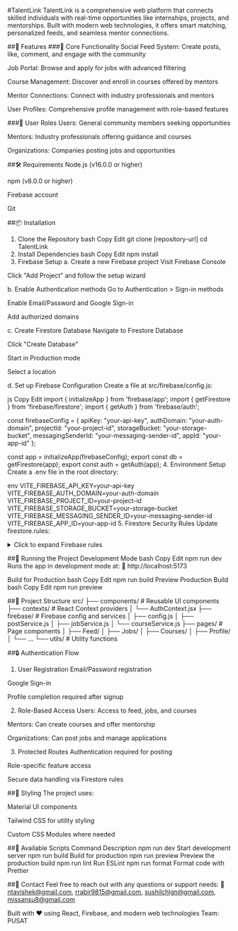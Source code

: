 #TalentLink
TalentLink is a comprehensive web platform that connects skilled individuals with real-time opportunities like internships, projects, and mentorships. Built with modern web technologies, it offers smart matching, personalized feeds, and seamless mentor connections.

##🚀 Features
###🔧 Core Functionality
Social Feed System: Create posts, like, comment, and engage with the community

Job Portal: Browse and apply for jobs with advanced filtering

Course Management: Discover and enroll in courses offered by mentors

Mentor Connections: Connect with industry professionals and mentors

User Profiles: Comprehensive profile management with role-based features

###👥 User Roles
Users: General community members seeking opportunities

Mentors: Industry professionals offering guidance and courses

Organizations: Companies posting jobs and opportunities

##🛠 Requirements
Node.js (v16.0.0 or higher)

npm (v8.0.0 or higher)

Firebase account

Git

##📦 Installation
1. Clone the Repository
bash
Copy
Edit
git clone [repository-url]
cd TalentLink
2. Install Dependencies
bash
Copy
Edit
npm install
3. Firebase Setup
a. Create a new Firebase project
Visit Firebase Console

Click "Add Project" and follow the setup wizard

b. Enable Authentication methods
Go to Authentication > Sign-in methods

Enable Email/Password and Google Sign-in

Add authorized domains

c. Create Firestore Database
Navigate to Firestore Database

Click "Create Database"

Start in Production mode

Select a location

d. Set up Firebase Configuration
Create a file at src/firebase/config.js:

js
Copy
Edit
import { initializeApp } from 'firebase/app';
import { getFirestore } from 'firebase/firestore';
import { getAuth } from 'firebase/auth';

const firebaseConfig = {
  apiKey: "your-api-key",
  authDomain: "your-auth-domain",
  projectId: "your-project-id",
  storageBucket: "your-storage-bucket",
  messagingSenderId: "your-messaging-sender-id",
  appId: "your-app-id"
};

const app = initializeApp(firebaseConfig);
export const db = getFirestore(app);
export const auth = getAuth(app);
4. Environment Setup
Create a .env file in the root directory:

env
VITE_FIREBASE_API_KEY=your-api-key
VITE_FIREBASE_AUTH_DOMAIN=your-auth-domain
VITE_FIREBASE_PROJECT_ID=your-project-id
VITE_FIREBASE_STORAGE_BUCKET=your-storage-bucket
VITE_FIREBASE_MESSAGING_SENDER_ID=your-messaging-sender-id
VITE_FIREBASE_APP_ID=your-app-id
5. Firestore Security Rules
Update firestore.rules:

<details> <summary>Click to expand Firebase rules</summary>
txt
Copy
Edit
rules_version = '2';
service cloud.firestore {
  match /databases/{database}/documents {
    match /users/{userId} {
      allow read, write: if request.auth != null && request.auth.uid == userId;
    }

    match /jobs/{jobId} {
      allow read: if true;
      allow create: if request.auth != null &&
                    request.resource.data.organizationId == request.auth.uid &&
                    request.resource.data.isActive == true;
      allow update, delete: if request.auth != null &&
                            resource.data.organizationId == request.auth.uid;
    }

    match /courses/{courseId} {
      allow read: if true;
      allow create: if request.auth != null &&
                    request.resource.data.mentorId == request.auth.uid &&
                    request.resource.data.isActive == true;
      allow update, delete: if request.auth != null &&
                            resource.data.mentorId == request.auth.uid;
    }

    match /enrollments/{enrollmentId} {
      allow read: if request.auth != null &&
                  (resource.data.studentId == request.auth.uid ||
                   resource.data.mentorId == request.auth.uid);
      allow create: if request.auth != null &&
                    request.resource.data.studentId == request.auth.uid;
      allow update: if request.auth != null &&
                    (resource.data.studentId == request.auth.uid ||
                     resource.data.mentorId == request.auth.uid);
    }

    match /mentors/{mentorId} {
      allow read, write: if request.auth != null;
    }

    match /posts/{postId} {
      allow read: if true;
      allow create: if request.auth != null &&
                    request.resource.data.authorId == request.auth.uid &&
                    request.resource.data.isActive == true;
      allow update, delete: if request.auth != null &&
                            resource.data.authorId == request.auth.uid;
    }

    match /applications/{applicationId} {
      allow read, write: if request.auth != null;
    }

    match /{document=} {
      allow read, write: if request.auth != null;
    }
  }
}
</details>

##🧪 Running the Project
Development Mode
bash
Copy
Edit
npm run dev
Runs the app in development mode at:
📍 http://localhost:5173

Build for Production
bash
Copy
Edit
npm run build
Preview Production Build
bash
Copy
Edit
npm run preview

##📁 Project Structure
src/
├── components/          # Reusable UI components
├── contexts/            # React Context providers
│   └── AuthContext.jsx
├── firebase/            # Firebase config and services
│   ├── config.js
│   ├── postService.js
│   ├── jobService.js
│   └── courseService.js
├── pages/               # Page components
│   ├── Feed/
│   ├── Jobs/
│   ├── Courses/
│   ├── Profile/
│   └── ...
└── utils/               # Utility functions

##🔒 Authentication Flow
1. User Registration
Email/Password registration

Google Sign-in

Profile completion required after signup

2. Role-Based Access
Users: Access to feed, jobs, and courses

Mentors: Can create courses and offer mentorship

Organizations: Can post jobs and manage applications

3. Protected Routes
Authentication required for posting

Role-specific feature access

Secure data handling via Firestore rules

##🎨 Styling
The project uses:

Material UI components

Tailwind CSS for utility styling

Custom CSS Modules where needed

##🔧 Available Scripts
Command	Description
npm run dev	Start development server
npm run build	Build for production
npm run preview	Preview the production build
npm run lint	Run ESLint
npm run format	Format code with Prettier

##📧 Contact
Feel free to reach out with any questions or support needs:
📨 ntavishek@gmail.com, rrabir9815@gmail.com, sushilchlgn@gmail.com, missansu8@gmail.com

Built with ❤️ using React, Firebase, and modern web technologies
Team: PUSAT